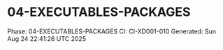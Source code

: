 # 04-EXECUTABLES-PACKAGES
Phase: 04-EXECUTABLES-PACKAGES
CI: CI-XD001-010
Generated: Sun Aug 24 22:41:26 UTC 2025
